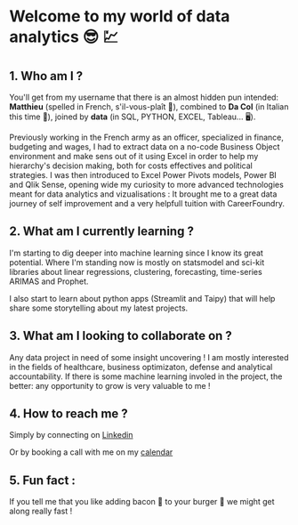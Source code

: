 # Welcome to my world of data analytics :sunglasses: :chart:
## 1. Who am I ?

You'll get from my username that there is an almost hidden pun intended: **Matthieu** (spelled in French, s'il-vous-plaît :baguette_bread:), combined to **Da Col** (in Italian this time :spaghetti:), joined by **data** (in SQL, PYTHON, EXCEL, Tableau... :desktop_computer:).

Previously working in the French army as an officer, specialized in finance, budgeting and wages, I had to extract data on a no-code Business Object environment and make sens out of it using Excel in order to help my hierarchy's decision making, both for costs effectives and political strategies. I was then introduced to Excel Power Pivots models, Power BI and Qlik Sense, opening wide my curiosity to more advanced technologies meant for data analytics and vizualisations : It brought me to a great data journey of self improvement and a very helpfull tuition with CareerFoundry.

## 2. What am I currently learning ?

I'm starting to dig deeper into machine learning since I know its great potential. Where I'm standing now is mostly on statsmodel and sci-kit libraries about linear regressions, clustering, forecasting, time-series ARIMAS and Prophet.

I also start to learn about python apps (Streamlit and Taipy) that will help share some storytelling about my latest projects.

## 3. What am I looking to collaborate on ?

Any data project in need of some insight uncovering ! I am mostly interested in the fields of healthcare, business optimizaton, defense and analytical accountability. If there is some machine learning involed in the project, the better: any opportunity to grow is very valuable to me !

## 4. How to reach me ?

Simply by connecting on [Linkedin](https://www.linkedin.com/in/dacolmatthieu/)

Or by booking a call with me on my [calendar](https://calendly.com/dacolmatthieu)

## 5. Fun fact :

If you tell me that you like adding bacon :bacon: to your burger :hamburger: we might get along really fast ! 

<!--
**Mattdatacol/Mattdatacol** is a ✨ _special_ ✨ repository because its `README.md` (this file) appears on your GitHub profile.

Here are some ideas to get you started:

- 🔭 I’m currently working on ...
- 🌱 I’m currently learning ...
- 👯 I’m looking to collaborate on ...
- 🤔 I’m looking for help with ...
- 💬 Ask me about ...
- 📫 How to reach me: ...
- 😄 Pronouns: ...
- ⚡ Fun fact: ...
-->
